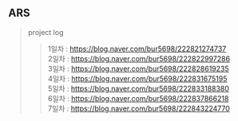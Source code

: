 ## ARS

> project log
>
> > 1일차 : https://blog.naver.com/bur5698/222821274737  
> > 2일차 : https://blog.naver.com/bur5698/222822997286  
> > 3일차 : https://blog.naver.com/bur5698/222828619235  
> > 4일차 : https://blog.naver.com/bur5698/222831675195  
> > 5일차 : https://blog.naver.com/bur5698/222833188380  
> > 6일차 : https://blog.naver.com/bur5698/222837866218  
> > 7일차 : https://blog.naver.com/bur5698/222843224770
